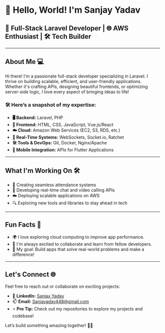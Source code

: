 # 👋 Hello, World! I'm Sanjay Yadav

## 🚀 Full-Stack Laravel Developer | 🌐 AWS Enthusiast | 🛠️ Tech Builder

---

## About Me 💻
Hi there! I'm a passionate full-stack developer specializing in Laravel. I thrive on building scalable, efficient, and user-friendly applications. Whether it's crafting APIs, designing beautiful frontends, or optimizing server-side logic, I love every aspect of bringing ideas to life!

### 🛠️ Here’s a snapshot of my expertise:
- **🖥️ Backend:** Laravel, PHP
- **🎨 Frontend:** HTML, CSS, JavaScript, Vue.js/React
- **☁️ Cloud:** Amazon Web Services (EC2, S3, RDS, etc.)
- **🔗 Real-Time Systems:** WebSockets, Socket.io, Ratchet
- **🛠️ Tools & DevOps:** Git, Docker, Nginx/Apache
- **📱 Mobile Integration:** APIs for Flutter Applications

---

## What I'm Working On 🛠️
- 🌟 Creating seamless attendance systems
- 🔗 Developing real-time chat and video calling APIs
- ☁️ Deploying scalable applications on AWS
- 🔍 Exploring new tools and libraries to stay ahead in tech

---

## Fun Facts 🌟
- 🌍 I love exploring cloud computing to improve app performance.
- 💬 I'm always excited to collaborate and learn from fellow developers.
- 🎯 My goal: Build apps that solve real-world problems and make a difference!

---

## Let's Connect 🌐
Feel free to reach out or collaborate on exciting projects:

- 💼 **LinkedIn:** [Sanjay Yadav](https://www.linkedin.com/in/imsanjayadav/)
- 📫 **Email:** [Sanjayadav448@gmail.com](mailto:Sanjayadav448@gmail.com)
- ⭐️ **Pro Tip:** Check out my repositories to explore my projects and codebase!

Let’s build something amazing together! 🚀✨

